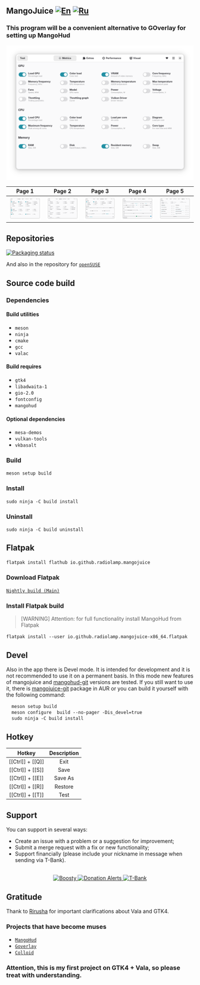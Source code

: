 ## MangoJuice [![En](https://img.shields.io/badge/en-green)](README.md) [![Ru](https://img.shields.io/badge/ru-gray)](docs/README-ru.md)

### This program will be a convenient alternative to GOverlay for setting up MangoHud

<p align="center">
    <img src="https://github.com/radiolamp/mangojuice-donate/blob/main/images/screen1.png?raw=true" alt="Screenshot"/>
</p>

|               Page 1                |               Page 2                |               Page 3                |               Page 4                |               Page 5                |
| :---------------------------------: | :---------------------------------: | :---------------------------------: | :---------------------------------: | :---------------------------------: |
| ![screen1](https://github.com/radiolamp/mangojuice-donate/blob/main/images/screen1.png?raw=true) | ![screen2](https://github.com/radiolamp/mangojuice-donate/blob/main/images/screen2.png?raw=true) | ![screen3](https://github.com/radiolamp/mangojuice-donate/blob/main/images/screen3.png?raw=true) | ![screen4](https://github.com/radiolamp/mangojuice-donate/blob/main/images/screen4.png?raw=true) | ![screen5](https://github.com/radiolamp/mangojuice-donate/blob/main/images/screen0.png?raw=true) |

## Repositories

[![Packaging status](https://repology.org/badge/vertical-allrepos/mangojuice.svg)](https://repology.org/project/mangojuice/versions)

And also in the repository for [`openSUSE`](https://software.opensuse.org/package/mangojuice)

## Source code build

### Dependencies

#### Build utilities

- `meson`
- `ninja`
- `cmake`
- `gcc`
- `valac`

#### Build requires

- `gtk4`
- `libadwaita-1`
- `gio-2.0`
- `fontconfig`
- `mangohud`

#### Optional dependencies

- `mesa-demos`
- `vulkan-tools`
- `vkbasalt`

### Build

```shell
meson setup build
```

### Install

```shell
sudo ninja -C build install
```

### Uninstall

```shell
sudo ninja -C build uninstall
```

## Flatpak

```shell
flatpak install flathub io.github.radiolamp.mangojuice
```

### Download Flatpak

[`Nightly build (Main)`](https://github.com/radiolamp/mangojuice/actions/)

### Install Flatpak build

> [WARNING] Attention: for full functionality install MangoHud from Flatpak</span></strong>

```shell
flatpak install --user io.github.radiolamp.mangojuice-x86_64.flatpak
```

## Devel

Also in the app there is Devel mode. It is intended for development and it is not recommended to use it on a permanent basis. In this mode new features of mangojuice and [mangohud-git](https://aur.archlinux.org/packages/mangohud-git) versions are tested. If you still want to use it, there is [mangojuice-git](https://aur.archlinux.org/packages/mangojuice-git) package in AUR or you can build it yourself with the following command:

```shell
  meson setup build
  meson configure  build --no-pager -Dis_devel=true
  sudo ninja -C build install
```

## Hotkey

|      Hotkey      | Description |
| :--------------: | :---------: |
| [[Ctrl]] + [[Q]] |    Exit     |
| [[Ctrl]] + [[S]] |    Save     |
| [[Ctrl]] + [[E]] |   Save As   |
| [[Ctrl]] + [[R]] |   Restore   |
| [[Ctrl]] + [[T]] |    Test     |

## Support

You can support in several ways:

- Create an issue with a problem or a suggestion for improvement;
- Submit a merge request with a fix or new functionality;
- Support financially (please include your nickname in message when sending via T-Bank).

<br>

<div align="center">
  <a href="https://boosty.to/radiolamp/donate">
    <img height="200" src="data/assets/boosty_qrcode.png" alt="Boosty">
  </a>
  <a href="https://www.donationalerts.com/r/radiolamp">
  <img height="200" src="data/assets/donationalerts_qrcode.png" alt="Donation Alerts">
  </a>
  <a href="https://www.tbank.ru/cf/3PPTstulqEq">
    <img height="200" src="data/assets/tbank_qrcode.png" alt="T-Bank">
  </a>
</div>

## Gratitude

Thank to [Rirusha](https://gitlab.gnome.org/Rirusha) for important clarifications about Vala and GTK4.

### Projects that have become muses

- [`MangoHud`](https://github.com/flightlessmango/MangoHud)
- [`Goverlay`](https://github.com/benjamimgois/goverlay)
- [`Colloid`](https://github.com/vinceliuice/Colloid-icon-theme/)

### Attention, this is my first project on GTK4 + Vala, so please treat with understanding.

